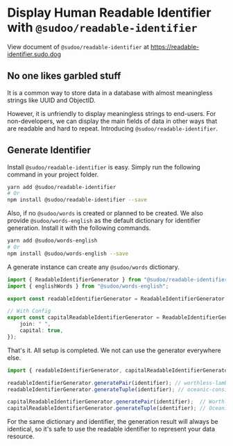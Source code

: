 # Display Human Readable Identifier with `@sudoo/readable-identifier`

View document of `@sudoo/readable-identifier` at <https://readable-identifier.sudo.dog>

## No one likes garbled stuff

It is a common way to store data in a database with almost meaningless strings like UUID and ObjectID.

However, it is unfriendly to display meaningless strings to end-users. For non-developers, we can display the main fields of data in other ways that are readable and hard to repeat. Introducing `@sudoo/readable-identifier`.

## Generate Identifier

Install `@sudoo/readable-identifier` is easy. Simply run the following command in your project folder.

```sh
yarn add @sudoo/readable-identifier
# Or
npm install @sudoo/readable-identifier --save
```

Also, if no `@sudoo/words` is created or planned to be created. We also provide `@sudoo/words-english` as the default dictionary for identifier generation. Install it with the following commands.

```sh
yarn add @sudoo/words-english
# Or
npm install @sudoo/words-english --save
```

A generate instance can create any `@sudoo/words` dictionary.

```ts
import { ReadableIdentifierGenerator } from "@sudoo/readable-identifier";
import { englishWords } from "@sudoo/words-english";

export const readableIdentifierGenerator = ReadableIdentifierGenerator.from(englishWords);

// With Config
export const capitalReadableIdentifierGenerator = ReadableIdentifierGenerator.from(englishWords, {
    join: " ",
    capital: true,
});
```

That's it. All setup is completed. We not can use the generator everywhere else.

```ts
import { readableIdentifierGenerator, capitalReadableIdentifierGenerator } from "./your-generator-path";

readableIdentifierGenerator.generatePair(identifier); // worthless-lamb
readableIdentifierGenerator.generateTuple(identifier); // oceanic-consist-france

capitalReadableIdentifierGenerator.generatePair(identifier);  // Worthless Lamb
capitalReadableIdentifierGenerator.generateTuple(identifier); // Oceanic Consist France
```

For the same dictionary and identifier, the generation result will always be identical, so it's safe to use the readable identifier to represent your data resource.

